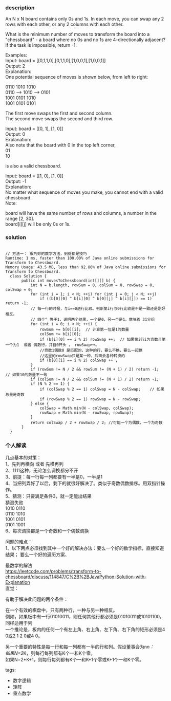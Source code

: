 ### description    
  An N x N board contains only 0s and 1s. In each move, you can swap any 2 rows with each other, or any 2 columns with each other.  
    
  What is the minimum number of moves to transform the board into a "chessboard" - a board where no 0s and no 1s are 4-directionally adjacent? If the task is impossible, return -1.  
    
  Examples:  
  Input: board = [[0,1,1,0],[0,1,1,0],[1,0,0,1],[1,0,0,1]]  
  Output: 2  
  Explanation:  
  One potential sequence of moves is shown below, from left to right:  
    
  0110     1010     1010  
  0110 --> 1010 --> 0101  
  1001     0101     1010  
  1001     0101     0101  
    
  The first move swaps the first and second column.  
  The second move swaps the second and third row.  
    
    
  Input: board = [[0, 1], [1, 0]]  
  Output: 0  
  Explanation:  
  Also note that the board with 0 in the top left corner,  
  01  
  10  
    
  is also a valid chessboard.  
    
  Input: board = [[1, 0], [1, 0]]  
  Output: -1  
  Explanation:  
  No matter what sequence of moves you make, you cannot end with a valid chessboard.  
  Note:  
    
  board will have the same number of rows and columns, a number in the range [2, 30].  
  board[i][j] will be only 0s or 1s.  
### solution    
```    
  
// 方法一： 很巧妙的数学方法，到处都是技巧  
Runtime: 1 ms, faster than 100.00% of Java online submissions for Transform to Chessboard.  
Memory Usage: 43.5 MB, less than 92.86% of Java online submissions for Transform to Chessboard.  
  class Solution {  
       public int movesToChessboard(int[][] b) {  
           int N = b.length, rowSum = 0, colSum = 0, rowSwap = 0, colSwap = 0;  
           for (int i = 1; i < N; ++i) for (int j = 0; j < N; ++j)  
               if ((b[0][0] ^ b[i][0] ^ b[0][j] ^ b[i][j]) == 1) return -1;  
           // 每一行的时候，与i==0进行比较。判断第i行与0行比较是不是一致还是刚好相反。  
           // 四个^ 等于1，说明两个结果，一个是0，另一个是1，意味着 31分组  
           for (int i = 0; i < N; ++i) {  
               rowSum += b[0][i];  // 计算第一位是1的数量  
               colSum += b[i][0];  
               if (b[i][0] == i % 2) rowSwap ++;  // 如果第i行i为奇数且第一个为1  或者 偶数行，并且0开头 ， rowSwap++。  
               //奇数1偶数0 是匹配的，这种的行，要么不换，要么一起换  
               //这里的rowSwap只是某一种，后面会各种转换的  
               if (b[0][i] == i % 2) colSwap ++ ;  
           }  
           if (rowSum != N / 2 && rowSum != (N + 1) / 2) return -1;    // 如果10的数量不一致  
           if (colSum != N / 2 && colSum != (N + 1) / 2) return -1;  
           if (N % 2 == 1) {  
               if (colSwap % 2 == 1) colSwap = N - colSwap;    // 如果总量是奇数  
               if (rowSwap % 2 == 1) rowSwap = N - rowSwap;  
           } else {  
               colSwap = Math.min(N - colSwap, colSwap);  
               rowSwap = Math.min(N - rowSwap, rowSwap);  
           }  
           return colSwap / 2 + rowSwap / 2; //可能一个为偶数，一个为奇数  
       }  
  }  
```    
    
### 个人解读    
    
  几点基本的对策：  
  1、先列再横向 或者 先横再列  
  2、1111这种，无论怎么调换都分不开  
  3、前提：每一行每一列都要有一半是0，一半是1  
  4、当把列弄好了以后，剩下的就很好解决了。类似于奇数偶数排序。用双指针操作。  
  5、猜测：只要满足条件3，就一定能出结果  
  猜测失败  
  1010  0110  
  0110  1010  
  1001  0101  
  0101  1001  
  6、每次调换都是一个奇数和一个偶数调换  
    
  问题的难点：  
  1、以下两点必须找到其中一个好的解决办法：要么一个好的数学指标，直接知道结果； 要么一个好的遍历方案、  
    
  最数学的解法  
  https://leetcode.com/problems/transform-to-chessboard/discuss/114847/C%2B%2BJavaPython-Solution-with-Explanation  
  直觉：  
    
  有助于解决此问题的两个条件：  
    
  在一个有效的棋盘中，只有两种行，一种与另一种相反。  
  例如，如果板中有一行01010011，则任何其他行都必须是01010011或10101100。  
  同样适用于列  
  一个推论是，板内的任何一个有左上角、右上角、左下角、右下角的矩形必须是4 0或2 1 2 0或4 0。  
    
  另一个重要的特性是每一行和每一列都有一半的行和列。假设董事会为n*n：  
  如果N=2*K，则每行每列都有K个一和K个零。  
  如果N=2*K+1，则每行每列都有K个一和K+1个零或K+1个一和K个零。  
    
    
tags:    
  -  数字逻辑  
  -  矩阵  
  -  重点数学  
